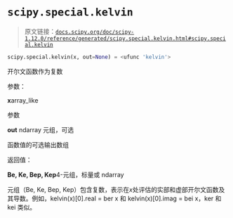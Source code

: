 # `scipy.special.kelvin`

> 原文链接：[`docs.scipy.org/doc/scipy-1.12.0/reference/generated/scipy.special.kelvin.html#scipy.special.kelvin`](https://docs.scipy.org/doc/scipy-1.12.0/reference/generated/scipy.special.kelvin.html#scipy.special.kelvin)

```py
scipy.special.kelvin(x, out=None) = <ufunc 'kelvin'>
```

开尔文函数作为复数

参数：

**x**array_like

参数

**out** ndarray 元组，可选

函数值的可选输出数组

返回值：

**Be, Ke, Bep, Kep**4-元组，标量或 ndarray

元组（Be, Ke, Bep, Kep）包含复数，表示在*x*处评估的实部和虚部开尔文函数及其导数。例如，kelvin(x)[0].real = ber x 和 kelvin(x)[0].imag = bei x，ker 和 kei 类似。
